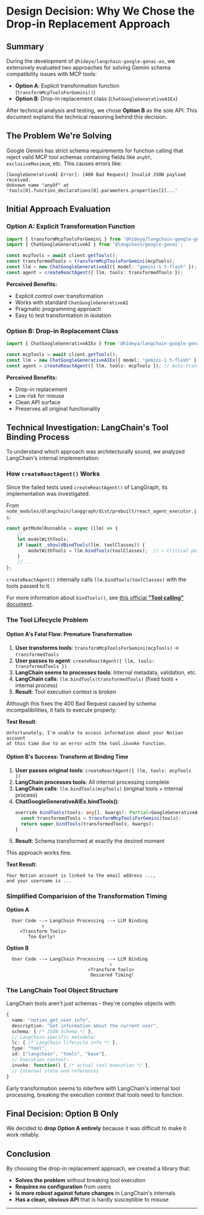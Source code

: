 # Design Decision: Why We Chose the Drop-in Replacement Approach

## Summary

During the development of `@h1deya/langchain-google-genai-ex`, we extensively evaluated two approaches for solving Gemini schema compatibility issues with MCP tools:

- **Option A**: Explicit transformation function (`transformMcpToolsForGemini()`)
- **Option B**: Drop-in replacement class (`ChatGoogleGenerativeAIEx`)

After technical analysis and testing, we chose **Option B** as the sole API. This document explains the technical reasoning behind this decision.

## The Problem We're Solving

Google Gemini has strict schema requirements for function calling that reject valid MCP tool schemas containing fields like `anyOf`, `exclusiveMaximum`, etc. This causes errors like:

```
[GoogleGenerativeAI Error]: [400 Bad Request] Invalid JSON payload received. 
Unknown name "anyOf" at 'tools[0].function_declarations[8].parameters.properties[2]...'
```

## Initial Approach Evaluation

### Option A: Explicit Transformation Function

```typescript
import { transformMcpToolsForGemini } from '@h1deya/langchain-google-genai-ex';
import { ChatGoogleGenerativeAI } from '@langchain/google-genai';

const mcpTools = await client.getTools();
const transformedTools = transformMcpToolsForGemini(mcpTools);
const llm = new ChatGoogleGenerativeAI({ model: "gemini-1.5-flash" });
const agent = createReactAgent({ llm, tools: transformedTools });
```

**Perceived Benefits:**
- Explicit control over transformation
- Works with standard `ChatGoogleGenerativeAI`
- Pragmatic programming approach
- Easy to test transformation in isolation

### Option B: Drop-in Replacement Class

```typescript
import { ChatGoogleGenerativeAIEx } from '@h1deya/langchain-google-genai-ex';

const mcpTools = await client.getTools();
const llm = new ChatGoogleGenerativeAIEx({ model: "gemini-1.5-flash" });
const agent = createReactAgent({ llm, tools: mcpTools }); // Auto-transformed
```

**Perceived Benefits:**
- Drop-in replacement
- Low risk for misuse
- Clean API surface
- Preserves all original functionality

## Technical Investigation: LangChain's Tool Binding Process

To understand which approach was architecturally sound, we analyzed LangChain's internal implementation:

### How `createReactAgent()` Works

Since the failed tests used `createReactAgent()` of LangGraph, its implementation was investigated.

From `node_modules/@langchain/langgraph/dist/prebuilt/react_agent_executor.js`:

```typescript
const getModelRunnable = async (llm) => {
    // ...
    let modelWithTools;
    if (await _shouldBindTools(llm, toolClasses)) {
        modelWithTools = llm.bindTools(toolClasses);  // ← Critical point
    }
    // ...
};
```

`createReactAgent()` internally calls `llm.bindTools(toolClasses)` with the tools passed to it.

For more information about `bindTools()`, 
see [this official **"Tool calling"** document](https://js.langchain.com/docs/concepts/tool_calling/).

### The Tool Lifecycle Problem

#### Option A's Fatal Flaw: Premature Transformation

1. **User transforms tools**: `transformMcpToolsForGemini(mcpTools)` → `transformedTools`
2. **User passes to agent**: `createReactAgent({ llm, tools: transformedTools })`
3. **LangChain seems to processes tools**: Internal metadata, validation, etc.
4. **LangChain calls**: `llm.bindTools(transformedTools)` (fixed tools + internal process)
5. **Result**: Tool execution context is broken

Although this fixes the 400 Bad Request caused by schema incompatibilities,
it fails to execute properly:

**Test Result**: 

```
Unfortunately, I'm unable to access information about your Notion account 
at this time due to an error with the tool.invoke function.
```

#### Option B's Success: Transform at Binding Time

1. **User passes original tools**: `createReactAgent({ llm, tools: mcpTools })`
2. **LangChain processes tools**: All internal processing complete
3. **LangChain calls**: `llm.bindTools(mcpTools)` (original tools + internal process)
4. **ChatGoogleGenerativeAIEx.bindTools()**: 
   ```typescript
   override bindTools(tools: any[], kwargs?: Partial<GoogleGenerativeAIChatCallOptions>) {
     const transformedTools = transformMcpToolsForGemini(tools);
     return super.bindTools(transformedTools, kwargs);
   }
   ```
5. **Result**: Schema transformed at exactly the desired moment

This approach works fine.

**Test Result**:
```
Your Notion account is linked to the email address ..., 
and your username is ...
```

### Simplified Comparision of the Transformation Timing

**Option A**

```
  User Code --→ LangChain Processing --→ LLM Binding
             ↑
     <Transform Tools>
        Too Early!
```

**Option B**

```
  User Code --→ LangChain Processing --→ LLM Binding
                                      ↑
                              <Transform Tools>
                               Desiered Timing!
```

### The LangChain Tool Object Structure

LangChain tools aren't just schemas - they're complex objects with:

```typescript
{
  name: "notion_get_user_info",
  description: "Get information about the current user",
  schema: { /* JSON Schema */ },
  // LangChain-specific metadata:
  lc: { /* LangChain lifecycle info */ },
  type: "tool",
  id: ["langchain", "tools", "base"],
  // Execution context:
  invoke: function() { /* actual tool execution */ },
  // Internal state and references
}
```

Early transformation seems to interfere with LangChain's internal tool processing, breaking the execution context that tools need to function.

## Final Decision: Option B Only

We decided to **drop Option A entirely** because it was difficult to make it work reliably.


## Conclusion

By choosing the drop-in replacement approach, we created a library that:
- **Solves the problem** without breaking tool execution
- **Requires no configuration** from users
- **Is more robust against future changes** in LangChain's internals
- **Has a clean, obvious API** that is hardly susceptible to misuse

---
